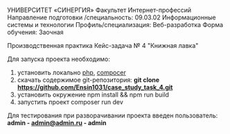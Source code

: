 УНИВЕРСИТЕТ «СИНЕРГИЯ»
Факультет Интернет-профессий
Направление подготовки /специальность: 09.03.02 Информационные системы и технологии
Профиль/специализация: Веб-разработка
Форма обучения: Заочная

Производственная практика
Кейс-задача № 4 "Книжная лавка"

Для запуска проекта необходимо:
1. установить локально [php](https://www.php.net/), [compocer](https://getcomposer.org/)
2. скачать содержимое git-репозитория: **git clone https://github.com/Ensin1031/case_study_task_4.git**
3. установить окружение npm install && npm run build
4. запустить проект composer run dev

Для тестирования при разворачивании проекта введен пользователь:          
**admin - admin@admin.ru - admin**
